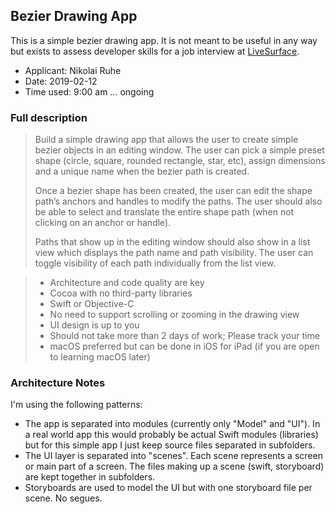 ##  Bezier Drawing App

This is a simple bezier drawing app. It is not meant to be useful in any way but exists to assess developer
skills for a job interview at [LiveSurface](http://www.livesurface.com).

- Applicant: Nikolai Ruhe
- Date: 2019-02-12
- Time used: 9:00 am ... ongoing

### Full description

> Build a simple drawing app that allows the user to create simple bezier objects in an editing window.
> The user can pick a simple preset shape (circle, square, rounded rectangle, star, etc), assign dimensions
> and a unique name when the bezier path is created.
>
> Once a bezier shape has been created, the user can edit the shape path’s anchors and handles to modify
> the paths. The user should also be able to select and translate the entire shape path (when not clicking on
> an anchor or handle).
>
> Paths that show up in the editing window should also show in a list view which displays the path name
> and path visibility. The user can toggle visibility of each path individually from the list view.

> - Architecture and code quality are key
> - Cocoa with no third-party libraries
> - Swift or Objective-C
> - No need to support scrolling or zooming in the drawing view
> - UI design is up to you
> - Should not take more than 2 days of work; Please track your time
> - macOS preferred but can be done in iOS for iPad (if you are open to learning macOS later)


### Architecture Notes

I'm using the following patterns:

- The app is separated into modules (currently only "Model" and "UI"). In a real world app this would probably
be actual Swift modules (libraries) but for this simple app I just keep source files separated in subfolders.
- The UI layer is separated into "scenes". Each scene represents a screen or main part of a screen. The files
making up a scene (swift, storyboard) are kept together in subfolders.
- Storyboards are used to model the UI but with one storyboard file per scene. No segues.
